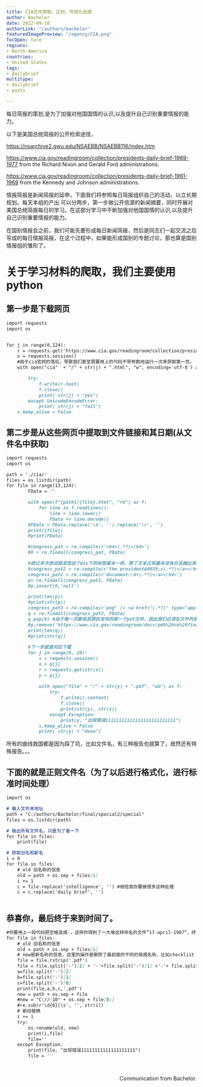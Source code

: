 ```yaml
---
title: CIA文件爬取，正则，可视化处理
author: Bachelor
date: 2022-09-10
authorLink: "/authors/bachelor"
featuredImagePreview: "/agency/CIA.png"
TocOpen: ture
regions:
- North-America
countries:
- United States
tags:
- dailybrief
multitype: 
- dailybrief
- posts

---
```

每日简报的策划,是为了加强对他国国情的认识,以及提升自己识别重要情报的能力。

以下是美国总统简报的公开检索途径，

https://nsarchive2.gwu.edu/NSAEBB/NSAEBB116/index.htm

https://www.cia.gov/readingroom/collection/presidents-daily-brief-1969-1977 from the Richard Nixon and Gerald Ford administrations.

https://www.cia.gov/readingroom/collection/presidents-daily-brief-1961-1969 from the Kennedy and Johnson administrations.


情报简报是新闻简报的延申，下面我们将参照每日简报组织自己的活动，以立长期规划。每天本组的产出
可以分两步，第一步做公开信源的新闻摘要，同时开展对美国总统简报每日的学习。在这部分学习中不断加强对他国国情的认识,以及提升自己识别重要情报的能力。

在国别情报会之前，我们可能先要形成每日新闻简报，然后是同志们一起交流之后写成的每日情报简报，在这个过程中，如果能形成国别的专题讨论，那也算是国别情报组的雏形了。


# 关于学习材料的爬取，我们主要使用python

## 第一步是下载网页
```markdown
import requests
import os


for j in range(0,124):
    r = requests.get('https://www.cia.gov/readingroom/collection/presidents-daily-brief-1961-1969?page=' + str(j))
    s = requests.session()
	#由于cia官网的落后，导致我们甚至需要用上的代码不带参数地运行一次来获取第一页。
    with open("cia"  + "/" + str(j) + ".html", "w", encoding='utf-8') as f:

        try:
            f.write(r.text)
            f.close()
			print( str(j) + "yes")
        except UnicodeEncodeError:
            print( str(j) + "fail")
    s.keep_alive = False
```
## 第二步是从这些网页中提取到文件链接和其日期(从文件名中获取)

```markdown
import requests
import os

path = './cia/'
files = os.listdir(path)
for file in range(13,124):
        FData = ''

        with open(f"{path}/{file}.html", "rb") as f:
            for line in f.readlines():
                line = line.lower()
                FData += line.decode()
        #FData = FData.replace('\n', '').replace('\r', '')
        print({file})
        #print(FData)

        #congress_pat = re.compile(r'<h4>(.*?)</h4>')
        #O = re.findall(congress_pat, FData)

		#经过多次尝试我发现这个div下的标签基本一样，除了文本正则基本没有办法摘出来。好在网页平均输出20个解密文件和相对固定的文件名，我们使用了两个列表p,q来对应储存。
        #congress_pat2 = re.compile(r'the president&#039;s(.*?)</a></h4>') 你之后就会明白为什么不用这个。。。
		congress_pat2 = re.compile(r'document/\d+(.*?)</a></h4>')
        p= re.findall(congress_pat2, FData)
        #p.insert(0,'null')

        print(len(p))
        #print(str(p))
        congress_pat3 = re.compile(r'png" /> <a href="(.*?)" type="application/pdf')
        q = re.findall(congress_pat3, FData)
        q.pop(0) #由于每一页都有其授权发布的那一个pdf文件，因此我们必须在文件列表中删去它
        #p.remove('https://www.cia.gov/readingroom/docs/pdb%20cm%20final%20kennedy%20and%20johnson_public%208%20sep%202015.pdf') 失败的删除尝试，don't know why
        print(len(q))
        #print(str(q))
		
		#下一步就是对应下载
        for j in range(0, 20):
            s = requests.session()
            x = q[j]
            r = requests.get(str(x))
            y = p[j]
		
            with open("file" + "/" + str(y) + ".pdf", "wb") as f:
                try:
                    f.write(r.content)
                    f.close()
                    print(str(y), str(x))
				except Exception:
					print(y, "出现错误11111111111111111111111111")
            s.keep_alive = False
            print( str(y) + "done")

```

所有的曲线救国都是因为踩了坑，比如文件名，有三种报告也就算了，居然还有特殊报告。。。
## 下面的就是正则文件名（为了以后进行格式化，进行标准时间处理）

```markdown
import os

# 输入文件夹地址
path = "C:/authors/Bachelor/final/special2/special"
files = os.listdir(path)

# 输出所有文件名，只是为了看一下
for file in files:
    print(file)

# 获取旧名和新名
i = 0
for file in files:
    # old 旧名称的信息
    old = path + os.sep + files[i]
    i += 1
	c = file.replace('intelligence', '') #相信我你要做很多这种处理
    c = c.replace('daily brief', '')
	
```
## 恭喜你，最后终于来到时间了。


```markdown
#你要用上一段代码把空格变成-，这样你得到了一大堆这样命名的文件”17-april-1967“，终于可以进行最后一步了
for file in files:
    # old 旧名称的信息
    old = path + os.sep + files[i]
    # new是新名称的信息，这里的操作是删除了最前面的不同的简报名称，比如checklist 和daily report，最神奇的还有几篇特殊报告。这些报告会导致程序的命名出错。所以你会发现最后几步尤其难以完成。
    file = file.rstrip('.pdf')
    file = file.split('-')[2] + '-'+file.split('-')[1] +'-'+ file.split('-')[0]+'.pdf'
    a=file.split('-')[2]
    b=file.split('-')[1]
    c=file.split('-')[0]
    print(file,a,b,c,'.pdf')
    new = path + os.sep + file
    #new = "C://-10" + os.sep + file[8:]
    #re.sub(r'\d{6}|\s', '', str(i))
    # 新旧替换
    i += 1
    try:
        os.rename(old, new)
        print(i,file)
        file=''
    except Exception:
        print(file, "出现错误11111111111111111111")
        file = ''

	
```


<p align="right">Communication from Bachelor.</p> 

